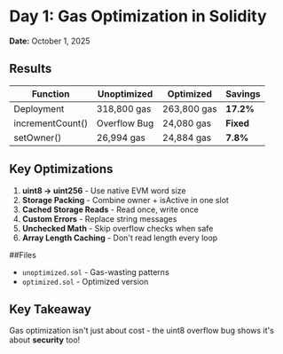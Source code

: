 # Day 1: Gas Optimization in Solidity 

**Date:** October 1, 2025

## Results

| Function | Unoptimized | Optimized | Savings |
|----------|-------------|-----------|---------|
| Deployment | 318,800 gas | 263,800 gas | **17.2%** |
| incrementCount() | Overflow Bug | 24,080 gas | **Fixed** |
| setOwner() | 26,994 gas | 24,884 gas | **7.8%** |

## Key Optimizations

1. **uint8 → uint256** - Use native EVM word size
2. **Storage Packing** - Combine owner + isActive in one slot
3. **Cached Storage Reads** - Read once, write once
4. **Custom Errors** - Replace string messages
5. **Unchecked Math** - Skip overflow checks when safe
6. **Array Length Caching** - Don't read length every loop

##Files

- `unoptimized.sol` - Gas-wasting patterns
- `optimized.sol` - Optimized version

## Key Takeaway

Gas optimization isn't just about cost - the uint8 overflow bug shows it's about **security** too!

